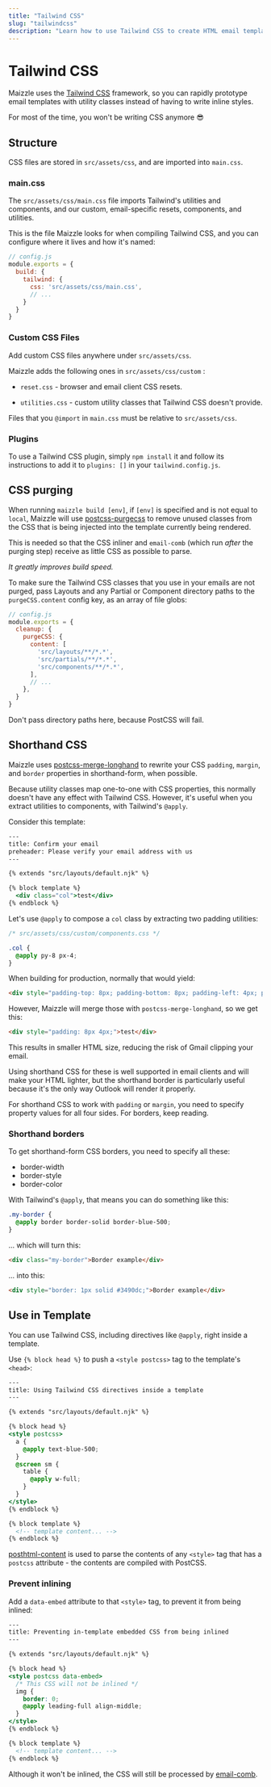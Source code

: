 ```yaml
---
title: "Tailwind CSS"
slug: "tailwindcss"
description: "Learn how to use Tailwind CSS to create HTML email templates with CSS utility classes"
---
```


# Tailwind CSS

Maizzle uses the [Tailwind CSS](https://tailwindcss.com) framework, so you can rapidly prototype email templates with utility classes instead of having to write inline styles.

For most of the time, you won't be writing CSS anymore 😎

## Structure

CSS files are stored in `src/assets/css`, and are imported into `main.css`.

### main.css

The `src/assets/css/main.css` file imports Tailwind's utilities and components, and our custom, email-specific resets, components, and utilities.

This is the file Maizzle looks for when compiling Tailwind CSS, and you can configure where it lives and how it's named:

```js
// config.js
module.exports = {
  build: {
    tailwind: {
      css: 'src/assets/css/main.css',
      // ...
    }
  }
}
```

### Custom CSS Files

Add custom CSS files anywhere under `src/assets/css`.

Maizzle adds the following ones in `src/assets/css/custom` :

- `reset.css` - browser and email client CSS resets.

- `utilities.css` - custom utility classes that Tailwind CSS doesn't provide.

<div class="bg-gray-100 border-l-4 border-gradient-b-orange-dark p-4 mb-4 text-md" role="alert">
  <div class="text-gray-600">Files that you <code class="shiki-inline">@import</code> in <code class="shiki-inline">main.css</code> must be relative to <code class="shiki-inline">src/assets/css</code>.</div>
</div>

### Plugins

To use a Tailwind CSS plugin, simply `npm install` it and follow its instructions to add it to `plugins: []` in your `tailwind.config.js`.


## CSS purging

When running `maizzle build [env]`, if `[env]` is specified and is not equal to `local`, Maizzle will use [postcss-purgecss](https://github.com/FullHuman/postcss-purgecss) to remove unused classes from the CSS that is being injected into the template currently being rendered.

This is needed so that the CSS inliner and `email-comb` (which run _after_ the purging step) receive as little CSS as possible to parse. 

_It greatly improves build speed._

To make sure the Tailwind CSS classes that you use in your emails are not purged, pass Layouts and any Partial or Component directory paths to the `purgeCSS.content` config key, as an array of file globs:

```js
// config.js
module.exports = {
  cleanup: {
    purgeCSS: {
      content: [
        'src/layouts/**/*.*',
        'src/partials/**/*.*',
        'src/components/**/*.*',
      ],
      // ...
    },
  }
}
```

<div class="bg-gray-100 border-l-4 border-gradient-b-orange-dark p-4 mb-4 text-md" role="alert">
  <div class="text-gray-600">Don't pass directory paths here, because PostCSS will fail.</div>
</div>

## Shorthand CSS

Maizzle uses [postcss-merge-longhand](https://github.com/cssnano/cssnano/tree/master/packages/postcss-merge-longhand) to rewrite your CSS `padding`, `margin`, and `border` properties in shorthand-form, when possible.

Because utility classes map one-to-one with CSS properties, this normally doesn't have any effect with Tailwind CSS. However, it's useful when you extract utilities to components, with Tailwind's `@apply`.

Consider this template:

```handlebars
---
title: Confirm your email
preheader: Please verify your email address with us
---

{% extends "src/layouts/default.njk" %}

{% block template %}
  <div class="col">test</div>
{% endblock %}
```

Let's use `@apply` to compose a `col` class by  extracting two padding utilities: 

```css
/* src/assets/css/custom/components.css */

.col {
  @apply py-8 px-4;
}
```

When building for production, normally that would yield:

```html
<div style="padding-top: 8px; padding-bottom: 8px; padding-left: 4px; padding-right: 4px;">test</div>
```

However, Maizzle will merge those with `postcss-merge-longhand`, so we get this:

```html
<div style="padding: 8px 4px;">test</div>
```

This results in smaller HTML size, reducing the risk of Gmail clipping your email.

Using shorthand CSS for these is well supported in email clients and will make your HTML lighter, but the shorthand border is particularly useful because it's the only way Outlook will render it properly.

<div class="bg-gray-100 border-l-4 border-gradient-b-ocean-light p-4 mb-4 text-md" role="alert">
  <div class="text-gray-600">For shorthand CSS to work with <code class="shiki-inline">padding</code> or <code class="shiki-inline">margin</code>, you need to specify property values for all four sides. For borders, keep reading.</div>
</div>

### Shorthand borders

To get shorthand-form CSS borders, you need to specify all these:

- border-width
- border-style
- border-color

With Tailwind's `@apply`, that means you can do something like this:

```css
.my-border {
  @apply border border-solid border-blue-500;
}
```

... which will turn this:

```html
<div class="my-border">Border example</div>
```

... into this:

```html
<div style="border: 1px solid #3490dc;">Border example</div>
```

## Use in Template

You can use Tailwind CSS, including directives like `@apply`, right inside a template.

Use `{% block head %}` to push a `<style postcss>` tag to the template's `<head>`:

```handlebars
---
title: Using Tailwind CSS directives inside a template
---

{% extends "src/layouts/default.njk" %}

{% block head %}
<style postcss>
  a {
    @apply text-blue-500;
  }
  @screen sm {
    table { 
      @apply w-full;
    }
  }
</style>
{% endblock %}

{% block template %}
  <!-- template content... -->
{% endblock %}
```

[posthtml-content](https://github.com/posthtml/posthtml-content) is used to parse the contents of any `<style>` tag that has a `postcss` attribute - the contents are compiled with PostCSS.

### Prevent inlining

Add a `data-embed` attribute to that `<style>` tag, to prevent it from being inlined:

```handlebars
---
title: Preventing in-template embedded CSS from being inlined
---

{% extends "src/layouts/default.njk" %}

{% block head %}
<style postcss data-embed>
  /* This CSS will not be inlined */
  img {
    border: 0;
    @apply leading-full align-middle;
  }
</style>
{% endblock %}

{% block template %}
  <!-- template content... -->
{% endblock %} 
```

<div class="bg-gray-100 border-l-4 border-gradient-b-ocean-light p-4 mb-4 text-md" role="alert">
  <div class="text-gray-600">Although it won't be inlined, the CSS will still be processed by <a href="/docs/code-cleanup/#removeunusedcss">email-comb</a>.</div>
</div>
